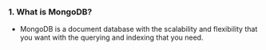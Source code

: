 ### 1. What is MongoDB?

- MongoDB is a document database with the scalability and flexibility that you want with the querying and indexing that you need.
